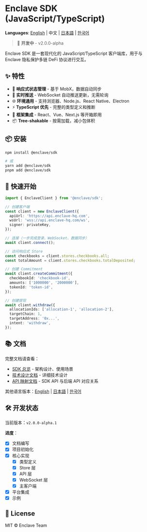 # Enclave SDK (JavaScript/TypeScript)

**Languages**: [English](./README.md) | 中文 | [日本語](./README.ja.md) | [한국어](./README.ko.md)

> 🚧 **开发中** - v2.0.0-alpha

Enclave SDK 是一套现代化的 JavaScript/TypeScript 客户端库，用于与 Enclave 隐私保护多链 DeFi 协议进行交互。

## ✨ 特性

- 🔄 **响应式状态管理** - 基于 MobX，数据自动同步
- 🔌 **实时推送** - WebSocket 自动推送更新，无需轮询
- 🌐 **环境通用** - 支持浏览器、Node.js、React Native、Electron
- ⚡ **TypeScript 优先** - 完整的类型定义和推断
- 🎯 **框架集成** - React、Vue、Next.js 等开箱即用
- 📦 **Tree-shakable** - 按需加载，减小包体积

## 📦 安装

```bash
npm install @enclave/sdk

# 或
yarn add @enclave/sdk
pnpm add @enclave/sdk
```

## 🚀 快速开始

```typescript
import { EnclaveClient } from '@enclave/sdk';

// 创建客户端
const client = new EnclaveClient({
  apiUrl: 'https://api.enclave-hq.com',
  wsUrl: 'wss://api.enclave-hq.com/ws',
  signer: privateKey,
});

// 连接（一步完成登录、WebSocket、数据同步）
await client.connect();

// 访问响应式 Store
const checkbooks = client.stores.checkbooks.all;
const totalAmount = client.stores.checkbooks.totalDeposited;

// 创建 Commitment
await client.createCommitment({
  checkbookId: 'checkbook-id',
  amounts: ['1000000', '2000000'],
  tokenId: 'token-id',
});

// 创建提现
await client.withdraw({
  allocationIds: ['allocation-1', 'allocation-2'],
  targetChain: 1,
  targetAddress: '0x...',
  intent: 'withdraw',
});
```

## 📚 文档

完整文档请查看：

- [SDK 总览](./docs/SDK_OVERVIEW.md) - 架构设计、使用场景
- [技术设计文档](./docs/SDK_JS_DESIGN.md) - 详细技术设计
- [API 映射文档](./docs/SDK_API_MAPPING.md) - SDK API 与后端 API 对应关系

其他语言版本：[English](./README.en.md) | [日本語](./README.ja.md) | [한국어](./README.ko.md)

## 🛠️ 开发状态

当前版本：`v2.0.0-alpha.1`

**进度**：
- [x] 文档编写
- [x] 项目初始化
- [x] 核心实现
  - [x] 类型定义
  - [x] Store 层
  - [x] API 层
  - [x] WebSocket 层
  - [x] 主客户端
- [x] 平台集成
- [x] 示例

## 📄 License

MIT © Enclave Team

